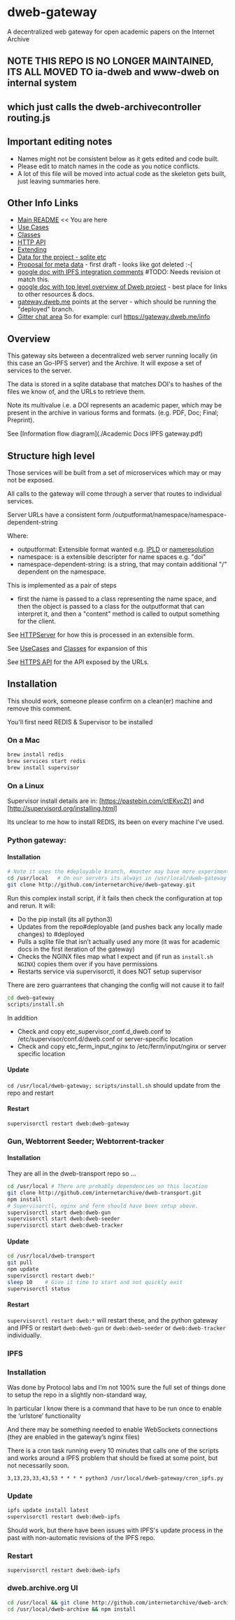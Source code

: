 
# dweb-gateway
A decentralized web gateway for open academic papers on the Internet Archive

## NOTE THIS REPO IS NO LONGER MAINTAINED, ITS ALL MOVED TO ia-dweb and www-dweb on internal system 
## which just calls the dweb-archivecontroller routing.js

## Important editing notes
* Names might not be consistent below as it gets edited and code built.
* Please edit to match names in the code as you notice conflicts.
* A lot of this file will be moved into actual code as the skeleton gets built, just leaving summaries here.

## Other Info Links

* [Main README](./README.md) << You are here
* [Use Cases](./Usecases.md)
* [Classes](./Classes.md)
* [HTTP API](./HTTPAPI.md)
* [Extending](./Extending.md)
* [Data for the project - sqlite etc](https://archive.org/download/ia_papers_manifest_20170919)
* [Proposal for meta data](./MetaData.md) - first draft - looks like got deleted :-(
* [google doc with IPFS integration comments](https://docs.google.com/document/d/1kqETK1kmvbdgApCMQEfmajBdHzqiNTB-TSbJDePj0hM/edit#heading=h.roqqzmshx7ww) #TODO: Needs revision ot match this.
* [google doc with top level overview of Dweb project](https://docs.google.com/document/d/1-lI352gV_ma5ObAO02XwwyQHhqbC8GnAaysuxgR2dQo/edit) - best place for links to other resources & docs.
* [gateway.dweb.me](https://gateway.dweb.me) points at the server - which should be running the "deployed" branch. 
* [Gitter chat area](https://gitter.im/ArchiveExperiments/Lobby)
So for example: curl https://gateway.dweb.me/info

## Overview

This gateway sits between a decentralized web server running locally 
(in this case an Go-IPFS server) and the Archive. 
It will expose a set of services to the server. 

The data is stored in a sqlite database that matches DOI's to hashes of the files we know of, 
and the URLs to retrieve them. 

Note its multivalue i.e. a DOI represents an academic paper, which may be present in the archive in 
various forms and formats. (e.g. PDF, Doc; Final; Preprint). 

See [Information flow diagram](./Academic Docs IPFS gateway.pdf)

## Structure high level

Those services will be built from a set of microservices which may or may not be exposed.

All calls to the gateway will come through a server that routes to individual services.

Server URLs have a consistent form 
/outputformat/namespace/namespace-dependent-string

Where:
* outputformat:  Extensible format wanted e.g. [IPLD](#IPLD) or [nameresolution](#nameresolution)
* namespace: is a extensible descripter for name spaces e.g. "doi"
* namespace-dependent-string: is a string, that may contain additional "/" dependent on the namespace.

This is implemented as a pair of steps 
- first the name is passed to a class representing the name space, 
and then the object is passed to a class for the outputformat that can interpret it,
and then a "content" method is called to output something for the client.

See [HTTPServer](httpserver) for how this is processed in an extensible form.

See [UseCases](./Usecases.md) and [Classes](./Classes.md) for expansion of this

See [HTTPS API](./HTTPSAPI.md) for the API exposed by the URLs.

## Installation

This should work, someone please confirm on a clean(er) machine and remove this comment.

You'll first need REDIS & Supervisor to be installed
### On a Mac
```bash
brew install redis
brew services start redis
brew install supervisor
```

### On a Linux

Supervisor install details are in: [https://pastebin.com/ctEKvcZt] and [http://supervisord.org/installing.html]
  
Its unclear to me how to install REDIS, its been on every machine I've used.

### Python gateway: 
#### Installation
```bash
# Note it uses the #deployable branch, #master may have more experimental features. 
cd /usr/local   # On our servers its always in /usr/local/dweb-gateway and there may be dependencies on this
git clone http://github.com/internetarchive/dweb-gateway.git

```
Run this complex install script, if it fails then check the configuration at top and rerun. It will:

* Do the pip install (its all python3)
* Updates from the repo#deployable (and pushes back any locally made changes) to #deployed
* Pulls a sqlite file that isn’t actually used any more (it was for academic docs in the first iteration of the gateway)
* Checks the NGINX files map what I expect and (if run as `install.sh NGINX`) copies them over if you have permissions
* Restarts service via supervisorctl, it does NOT setup supervisor 

There are zero guarrantees that changing the config will not cause it to fail! 
```bash
cd dweb-gateway
scripts/install.sh 
```
In addition 
* Check and copy etc_supervisor_conf.d_dweb.conf to /etc/supervisor/conf.d/dweb.conf or server-specific location
* Check and copy etc_ferm_input_nginx to /etc/ferm/input/nginx or server specific location

#### Update
`cd /usr/local/dweb-gateway; scripts/install.sh` 
should update from the repo and restart

#### Restart
`supervisorctl restart dweb:dweb-gateway`

### Gun, Webtorrent Seeder; Webtorrent-tracker
#### Installation
They are all in the dweb-transport repo so ... 
```bash
cd /usr/local # There are probably dependencies on this location
git clone http://github.com/internetarchive/dweb-transport.git
npm install
# Supervisorctl, nginx and ferm should have been setup above.
supervisorctl start dweb:dweb-gun
supervisorctl start dweb:dweb-seeder
supervisorctl start dweb:dweb-tracker
```
#### Update
```bash
cd /usr/local/dweb-transport
git pull
npm update
supervisorctl restart dweb:*
sleep 10    # Give it time to start and not quickly exit
supervisorctl status
```

#### Restart
`supervisorctl restart dweb:*` will restart these, and the python gateway and IPFS 
or restart `dweb:dweb-gun` or `dweb:dweb-seeder` or `dweb:dweb-tracker` individually.

### IPFS
### Installation
Was done by Protocol labs and I’m not 100% sure the full set of things done to setup the repo in a slightly non-standard way,

In particular I know there is a command that have to be run once to enable the ‘urlstore’ functionality

And there may be something needed to enable WebSockets connections (they are enabled in the gateway’s nginx files)

There is a cron task running every 10 minutes that calls one of the scripts and works around a IPFS problem that should be fixed at some point, but not necessarily soon.
```
3,13,23,33,43,53 * * * * python3 /usr/local/dweb-gateway/cron_ipfs.py
```

### Update 
```bash
ipfs update install latest
supervisorctl restart dweb:dweb-ipfs
```
Should work, but there have been issues with IPFS's update process in the past with non-automatic revisions of the IPFS repo. 

### Restart
```
supervisorctl restart dweb:dweb-ipfs
```

### dweb.archive.org UI
```bash
cd /usr/local && git clone http://github.com/internetarchive/dweb-archive.git
cd /usr/local/dweb-archive && npm install
```